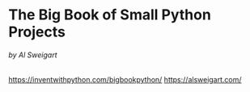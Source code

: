 # The Big Book of Small Python Projects

###### by Al Sweigart

https://inventwithpython.com/bigbookpython/
https://alsweigart.com/
